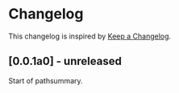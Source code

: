# Changelog
This changelog is inspired by [Keep a Changelog](https://keepachangelog.com/en/1.0.0/).

## [0.0.1a0] - unreleased
Start of pathsummary.
